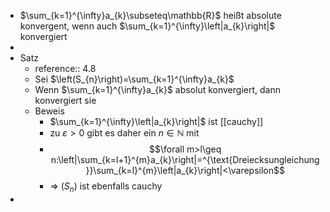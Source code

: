 - $\sum_{k=1}^{\infty}a_{k}\subseteq\mathbb{R}$ heißt absolute konvergent, wenn auch $\sum_{k=1}^{\infty}\left|a_{k}\right|$ konvergiert
-
- Satz
	- reference:: 4.8
	- Sei $\left(S_{n}\right)=\sum_{k=1}^{\infty}a_{k}$
	- Wenn $\sum_{k=1}^{\infty}a_{k}$ absolut konvergiert, dann konvergiert sie
	- Beweis
		- $\sum_{k=1}^{\infty}\left|a_{k}\right|$ ist [[cauchy]]
		- zu $\varepsilon>0$ gibt es daher ein $n\in\mathbb{N}$ mit
		- $$\forall m>l\geq n:\left|\sum_{k=l+1}^{m}a_{k}\right|=^{\text{Dreiecksungleichung}}\sum_{k=l}^{m}\left|a_{k}\right|<\varepsilon$$
		- => $\left(S_{n}\right)$ ist ebenfalls cauchy
-